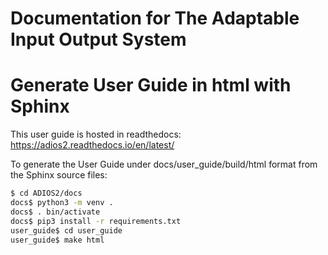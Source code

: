 # Documentation for The Adaptable Input Output System

# Generate User Guide in html with Sphinx

This user guide is hosted in readthedocs: https://adios2.readthedocs.io/en/latest/

To generate the User Guide under docs/user_guide/build/html format from the Sphinx source files:

```bash
$ cd ADIOS2/docs
docs$ python3 -m venv .
docs$ . bin/activate
docs$ pip3 install -r requirements.txt
user_guide$ cd user_guide
user_guide$ make html
```
